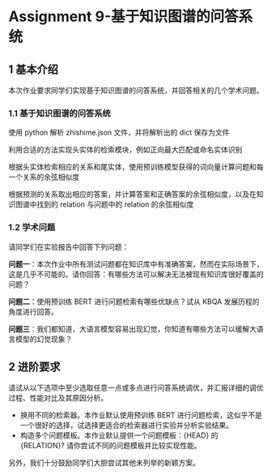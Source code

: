 # Assignment 9-基于知识图谱的问答系统

## 1 基本介绍

本次作业要求同学们实现基于知识图谱的问答系统，并回答相关的几个学术问题。

### 1.1 基于知识图谱的问答系统

使用 python 解析 zhishime.json 文件，并将解析出的 dict 保存为文件

利用合适的方法实现头实体的检索模块，例如正向最大匹配或命名实体识别

根据头实体检索相应的关系和尾实体，使用预训练模型获得的词向量计算问题和每一个关系的余弦相似度

根据预测的关系取出相应的答案，并计算答案和正确答案的余弦相似度，以及在知识图谱中找到的 relation 与问题中的 relation 的余弦相似度

### 1.2 学术问题

请同学们在实验报告中回答下列问题：

**问题一**：本次作业中所有测试问题都在知识库中有准确答案，然而在实际场景下，这是几乎不可能的。请你回答：有哪些方法可以解决无法被现有知识库很好覆盖的问题？

**问题二**：使用预训练 BERT 进行问题检索有哪些优缺点？试从 KBQA 发展历程的角度进行回答。

**问题三**：我们都知道，大语言模型容易出现幻觉，你知道有哪些方法可以缓解大语言模型的幻觉现象？

## 2 进阶要求

请试从以下选项中至少选取任意一点或多点进行问答系统调优，并汇报详细的调优过程、性能对比及其原因分析。

- 换用不同的检索器。本作业默认使用预训练 BERT 进行问题检索，这似乎不是一个很好的选择，试选择更适合的检索器进行实验并分析实验结果。
- 构造多个问题模板。本作业默认提供一个问题模板：{HEAD} 的 {RELATION}? 请你尝试不同的问题模板并比较实现性能。

另外，我们十分鼓励同学们大胆尝试其他未列举的新颖方案。





